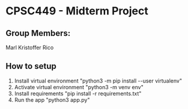 # CPSC449 - Midterm Project

## Group Members:

Marl Kristoffer Rico

## How to setup

1. Install virtual environment "python3 -m pip install --user virtualenv"
2. Activate virtual environment "python3 -m venv env"
3. Install requirements "pip install -r requirements.txt"
4. Run the app "python3 app.py"
